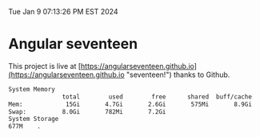 Tue Jan  9 07:13:26 PM EST 2024

# Angular seventeen


This project is live at [https://angularseventeen.github.io](https://angularseventeen.github.io "seventeen!") thanks to Github.

```bash
System Memory
               total        used        free      shared  buff/cache   available
Mem:            15Gi       4.7Gi       2.6Gi       575Mi       8.9Gi        10Gi
Swap:          8.0Gi       782Mi       7.2Gi
System Storage
677M	.
